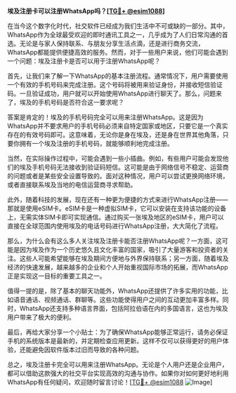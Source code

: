 **埃及注册卡可以注册WhatsApp吗？[[TG💪+ @esim1088](https://t.me/s/esim1088)]**

在当今这个数字化时代，社交软件已经成为我们生活中不可或缺的一部分。其中，WhatsApp作为全球最受欢迎的即时通讯工具之一，几乎成为了人们日常沟通的首选。无论是与家人保持联系、与朋友分享生活点滴，还是进行商务交流，WhatsApp都能提供便捷高效的服务。然而，对于一些用户来说，他们可能会遇到一个问题：埃及注册卡是否可以用于注册WhatsApp呢？

首先，让我们来了解一下WhatsApp的基本注册流程。通常情况下，用户需要使用一个有效的手机号码来完成注册。这个号码将被用来验证身份，并接收短信验证码。一旦验证成功，用户就可以开始使用WhatsApp进行聊天了。那么，问题来了，埃及的手机号码是否符合这一要求呢？

答案是肯定的！埃及的手机号码完全可以用来注册WhatsApp。这是因为WhatsApp并不要求用户的手机号码必须来自特定国家或地区，只要它是一个真实存在的有效号码即可。这意味着，无论你是身在埃及，还是身在世界其他角落，只要你拥有一个埃及注册的手机号码，就能够顺利地完成注册。

当然，在实际操作过程中，可能会遇到一些小插曲。例如，有些用户可能会发现他们的埃及手机号码无法接收到验证码短信。这可能是由于网络信号不稳定、运营商的问题或者是某些安全设置导致的。面对这种情况，用户可以尝试更换网络环境，或者直接联系埃及当地的电信运营商寻求帮助。

此外，随着科技的发展，现在还有一种更为便捷的方式来进行WhatsApp注册——那就是使用eSIM卡。eSIM卡是一种虚拟SIM卡，它可以安装在支持该功能的设备上，无需实体SIM卡即可实现通信。通过购买一张埃及地区的eSIM卡，用户可以直接在全球范围内使用埃及的电话号码进行WhatsApp注册，大大简化了流程。

那么，为什么会有这么多人关注埃及注册卡能否注册WhatsApp呢？一方面，这可能是因为埃及作为一个历史悠久且文化丰富的国家，吸引了大量游客和投资者的关注。这些人可能希望能够在埃及期间方便地与外界保持联系；另一方面，随着埃及经济的快速发展，越来越多的企业和个人开始重视国际市场的拓展，而WhatsApp正是实现这一目标的重要工具之一。

值得一提的是，除了基本的聊天功能外，WhatsApp还提供了许多实用的功能，比如语音通话、视频通话、群聊等。这些功能使得用户之间的互动更加丰富多样。同时，WhatsApp还支持多种语言界面，包括阿拉伯语在内的多国语言，这也为埃及用户带来了极大的便利。

最后，再给大家分享一个小贴士：为了确保WhatsApp能够正常运行，请务必保证手机的系统版本是最新的，并定期检查应用更新。这样不仅可以获得更好的用户体验，还能避免因软件版本过旧而导致的各种问题。

总之，埃及注册卡完全可以用来注册WhatsApp。无论是个人用户还是企业用户，都可以借助这款强大的社交平台实现高效的沟通与协作。如果你对如何更好地利用WhatsApp有任何疑问，欢迎随时留言讨论！[[TG💪+ @esim1088](https://t.me/s/esim1088) ![Image](https://i.postimg.cc/4NQfJmqS/Snipaste-2025-05-13-00-14-12.png)]